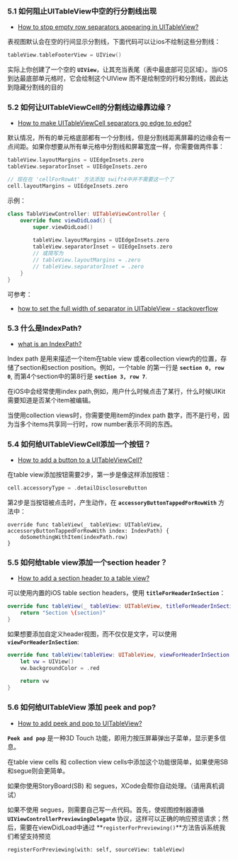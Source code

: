 ### 5.1 如何阻止UITableView中空的行分割线出现

- [How to stop empty row separators appearing in UITableView?](https://www.hackingwithswift.com/example-code/uikit/how-to-stop-empty-row-separators-appearing-in-uitableview)

表视图默认会在空的行间显示分割线，下面代码可以让ios不绘制这些分割线：

```swift
tableView.tableFooterView = UIView()
```

实际上你创建了一个空的 **`UIView`**，让其充当表尾（表中最底部可见区域）。当iOS到达最底部单元格时，它会绘制这个UIView 而不是绘制空的行和分割线，因此达到隐藏分割线的目的



### 5.2 如何让UITableViewCell的分割线边缘靠边缘？

- [How to make UITableViewCell separators go edge to edge?](https://www.hackingwithswift.com/example-code/uikit/how-to-make-uitableviewcell-separators-go-edge-to-edge)

默认情况，所有的单元格底部都有一个分割线，但是分割线距离屏幕的边缘会有一点间距。如果你想要从所有单元格中分割线和屏幕宽度一样，你需要做两件事：

```swift
tableView.layoutMargins = UIEdgeInsets.zero
tableView.separatorInset = UIEdgeInsets.zero

// 现在在 'cellForRowAt' 方法添加 swift4中并不需要这一个了
cell.layoutMargins = UIEdgeInsets.zero
```

示例：

```swift
class TableViewController: UITableViewController {
    override func viewDidLoad() {
        super.viewDidLoad()
        
        tableView.layoutMargins = UIEdgeInsets.zero
        tableView.separatorInset = UIEdgeInsets.zero
        // 或简写为
        // tableView.layoutMargins = .zero
        // tableView.separatorInset = .zero
    }
}
```



可参考：

- [how to set the full width of separator in UITableView - stackoverflow](https://stackoverflow.com/questions/26519248/how-to-set-the-full-width-of-separator-in-uitableview)

### 5.3 什么是IndexPath?



- [what is an IndexPath?](https://www.hackingwithswift.com/example-code/uikit/what-is-an-indexpath)

Index path 是用来描述一个item在table view 或者collection view内的位置，存储了section和section position。例如，一个table 的第一行是 **`section 0, row 0`**, 而第4个section中的第8行是 **`section 3, row 7`**.

在iOS中会经常使用index path,例如，用户什么时候点击了某行，什么时候UIKit需要知道是否某个item被编辑。

当使用collection views时，你需要使用item的index path 数字，而不是行号，因为当多个items共享同一行时，row number表示不同的东西。



### 5.4 如何给UITableViewCell添加一个按钮？

- [How to add a button to a UITableViewCell?](https://www.hackingwithswift.com/example-code/uikit/how-to-add-a-button-to-a-uitableviewcell)

在table view添加按钮需要2步，第一步是像这样添加按钮：

```swift
cell.accessoryType = .detailDisclosureButton
```

第2步是当按钮被点击时，产生动作，在 **`accessoryButtonTappedForRowWith`** 方法中：

```
override func tableView(_ tableView: UITableView, accessoryButtonTappedForRowWith index: IndexPath) {
    doSomethingWithItem(indexPath.row)
}
```



### 5.5 如何给table view添加一个section header？

- [How to add a section header to a table view?](https://www.hackingwithswift.com/example-code/uikit/how-to-add-a-section-header-to-a-table-view)

可以使用内置的iOS table section headers，使用 **`titleForHeaderInSection`**：

```swift
override func tableView(_ tableView: UITableView, titleForHeaderInSection section: Int) -> String? {
    return "Section \(section)"
}
```

如果想要添加自定义header视图，而不仅仅是文字，可以使用 **`viewForHeaderInSection`**:

```swift
override func tableView(tableView: UITableView, viewForHeaderInSection section: Int) -> UIView? {
    let vw = UIView()
    vw.backgroundColor = .red
    
    return vw
}
```



### 5.6 如何给UITableView 添加 peek and pop?

- [How to add peek and pop to UITableView?](https://www.hackingwithswift.com/example-code/uikit/how-to-add-peek-and-pop-to-a-uitableview)



**`Peek and pop`** 是一种3D Touch 功能，即用力按压屏幕弹出子菜单，显示更多信息。

在table view cells 和 collection view cells中添加这个功能很简单，如果使用SB和segue则会更简单。

如果你使用StoryBoard(SB) 和 segues，XCode会帮你自动处理。（请用真机调试）

如果不使用 segues，则需要自己写一点代码。首先，使视图控制器遵循 **`UIViewControllerPreviewingDelegate`** 协议，这样可以正确的响应预览请求；然后，需要在viewDidLoad中通过 **`registerForPreviewing()`**方法告诉系统我们希望支持预览

```
registerForPreviewing(with: self, sourceView: tableView)
```

